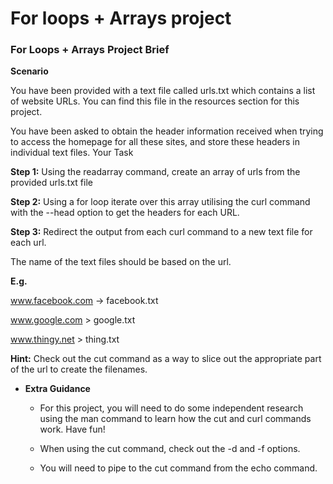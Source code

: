 # For loops + Arrays project
### For Loops + Arrays Project Brief


**Scenario**

You have been provided with a text file called urls.txt which contains a list of website URLs. You can find this file in the resources section for this project.

You have been asked to obtain the header information received when trying to access the homepage for all these sites, and store these headers in individual text files.
Your Task

**Step 1:** Using the readarray command, create an array of urls from the provided urls.txt file

**Step 2:** Using a for loop iterate over this array utilising the curl command with the --head option to get the headers for each URL.

**Step 3:** Redirect the output from each curl command to a new text file for each url.

The name of the text files should be based on the url.

**E.g.**

www.facebook.com -> facebook.txt

www.google.com > google.txt

www.thingy.net > thing.txt

**Hint:** Check out the cut command as a way to slice out the appropriate part of the
url to create the filenames.

- **Extra Guidance**

  -    For this project, you will need to do some independent research using the man command to learn how the cut and curl commands work. Have fun!

  -    When using the cut command, check out the -d and -f options.

  -    You will need to pipe to the cut command from the echo command.